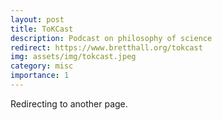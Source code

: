 ```yaml
---
layout: post
title: ToKCast
description: Podcast on philosophy of science
redirect: https://www.bretthall.org/tokcast
img: assets/img/tokcast.jpeg
category: misc
importance: 1
---
```


Redirecting to another page.
